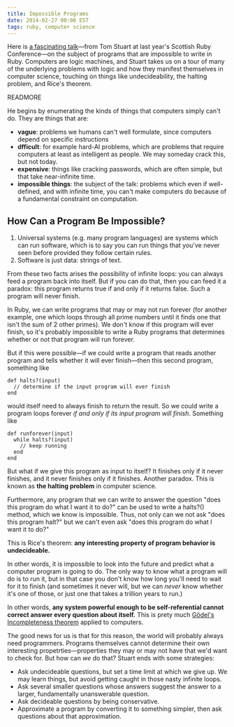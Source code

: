 ```yaml
---
title: Impossible Programs
date: 2014-02-27 00:00 EST
tags: ruby, computer science
---
```


Here is [a fascinating talk](http://vimeo.com/66849976)—from Tom Stuart at last year's Scottish Ruby Conference—on the subject of programs that are impossible to write in Ruby. Computers are logic machines, and Stuart takes us on a tour of many of the underlying problems with logic and how they manifest themselves in computer science, touching on things like undecideability, the halting problem, and Rice's theorem.

READMORE

He begins by enumerating the kinds of things that computers simply can't do. They are things that are:

* **vague**: problems we humans can't well formulate, since computers depend on specific instructions
* **dfficult**: for example hard-AI problems, which are problems that require computers at least as intelligent as people. We may someday crack this, but not today.
* **expensive**: things like cracking passwords, which are often simple, but that take near-infinite time.
* **impossible things**: the subject of the talk: problems which even if well-defined, and with infinite time, you can't make computers do because of a fundamental constraint on computation.

## How Can a Program Be Impossible?

1.  Universal systems (e.g. many program languages) are systems which can run software, which is to say you can run things that you've never seen before provided they follow certain rules.
2.  Software is just data: strings of text.

From these two facts arises the possibility of infinite loops: you can always feed a program back into itself. But if you can do that, then you can feed it a paradox: this program returns true if and only if it returns false. Such a program will never finish.

In Ruby, we can write programs that may or may not run forever (for another example, one which loops through all prime numbers until it finds one that isn't the sum of 2 other primes). We don't know if this program will ever finish, so it's probably impossible to write a Ruby programs that determines whether or not that program will run forever.

But if this were possible—if we could write a program that reads another program and tells whether it will ever finish—then this second program, something like

    def halts?(input)
      // determine if the input program will ever finish
    end

would itself need to always finish to return the result. So we could write a program loops forever *if and only if its input program will finish*. Something like

    def runforever(input)
      while halts?(input)
        // keep running
      end
    end

But what if we give this program as input to itself? It finishes only if it never finishes, and it never finishes only if it finishes. Another paradox. This is known as **the halting problem** in computer science.

Furthermore, any program that we can write to answer the question "does this program do what I want it to do?" can be used to write a halts?() method, which we know is impossible. Thus, not only can we not ask "does this program halt?" but we can't even ask "does this program do what I want it to do?"

This is Rice's theorem: **any interesting property of program behavior is undecideable.**

In other words, it is impossible to look into the future and predict what a computer program is going to do. The only way to know what a program will do is to run it, but in that case you don't know how long you'll need to wait for it to finish (and sometimes it never will, but we can *never* know whether it's one of those, or just one that takes a trillion years to run.)

In other words, **any system powerful enough to be self-referential cannot correct answer every question about itself.** This is prety much [Gödel's Incompleteness theorem][1] applied to computers.

The good news for us is that for this reason, the world will probably always need programmers. Programs themselves cannot determine their own interesting propetrties—properties they may or may not have that we'd want to check for. But how can *we* do that? Stuart ends with some strategies:

* Ask undecideable questions, but set a time limit at which we give up. We may learn things, but avoid getting caught in those nasty infinite loops.
* Ask several smaller questions whose answers suggest the answer to a larger, fundamentally unanswerable question.
* Ask decideable questions by being conservative.
* Approximate a program by converting it to something simpler, then ask questions about that approximation.

 [1]: http://en.wikipedia.org/wiki/G%C3%B6del%27s_incompleteness_theorems

